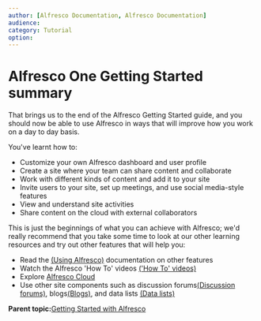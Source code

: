 ```yaml
---
author: [Alfresco Documentation, Alfresco Documentation]
audience: 
category: Tutorial
option: 
---
```


# Alfresco One Getting Started summary

That brings us to the end of the Alfresco Getting Started guide, and you should now be able to use Alfresco in ways that will improve how you work on a day to day basis.

You've learnt how to:

-   Customize your own Alfresco dashboard and user profile
-   Create a site where your team can share content and collaborate
-   Work with different kinds of content and add it to your site
-   Invite users to your site, set up meetings, and use social media-style features
-   View and understand site activities
-   Share content on the cloud with external collaborators

This is just the beginnings of what you can achieve with Alfresco; we'd really recommend that you take some time to look at our other learning resources and try out other features that will help you:

-   Read the [\(Using Alfresco\)](master-using-intro.md) documentation on other features
-   Watch the Alfresco 'How To' videos [\('How To' videos\)](../topics/alfresco-video-tutorials.md)
-   Explore [Alfresco Cloud](http://docs.alfresco.com/cloud/topic/com.alfresco.cloud.doc/concepts/welcome-infocenter-cloud.html)
-   Use other site components such as discussion forums[\(Discussion forums\)](discussions-intro.md), blogs[\(Blogs\)](blog-intro.md), and data lists [\(Data lists\)](datalists-intro.md)

**Parent topic:**[Getting Started with Alfresco](../concepts/gs-intro.md)

